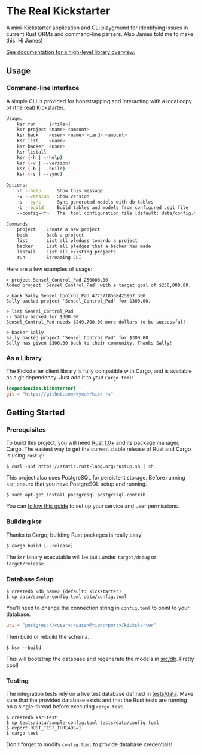 The Real Kickstarter
=====================

A mini-Kickstarter application and CLI playground for identifying issues in current Rust ORMs and command-line parsers. Also James told me to make this. Hi James!

[See documentation for a high-level library overview.](https://kyeah.github.io/kick-rs/kickstarter)

## Usage

### Command-line Interface

A simple CLI is provided for bootstrapping and interacting with a local copy of (the real) Kickstarter.

```sh
Usage:
    ksr run     [<file>]
    ksr project <name> <amount>
    ksr back    <user> <name> <card> <amount>
    ksr list    <name>
    ksr backer  <user>
    ksr listall
    ksr (-h | --help)
    ksr (-v | --version)
    ksr (-b | --build)
    ksr (-s | --sync)

Options:
    -h --help      Show this message
    -v --version   Show version
    -s --sync      Sync generated models with db tables
    -b --build     Build tables and models from configured .sql file
    --config=<f>   The .toml configuration file [default: data/config.toml]

Commands:
    project    Create a new project
    back       Back a project
    list       List all pledges towards a project
    backer     List all pledges that a backer has made
    listall    List all existing projects
    run        Streaming CLI
```

Here are a few examples of usage:
```
> project Sensel_Control_Pad 250000.00
Added project 'Sensel_Control_Pad' with a target goal of $250,000.00.

> back Sally Sensel_Control_Pad 4773718568425957 300
Sally backed project 'Sensel_Control_Pad' for $300.00.

> list Sensel_Control_Pad
-- Sally backed for $300.00
Sensel_Control_Pad needs $249,700.00 more dollars to be successful!

> backer Sally
Sally backed project 'Sensel_Control_Pad' for $300.00
Sally has given $300.00 back to their community. Thanks Sally!
```

### As a Library

The Kickstarter client library is fully compatible with Cargo, and is available as a git dependency. Just add it to your `Cargo.toml`:

```toml
[dependencies.kickstarter]
git = "https://github.com/kyeah/kick-rs"
```

## Getting Started

### Prerequisites

To build this project, you will need [Rust 1.0+](https://www.rust-lang.org) and its package manager, Cargo. The easiest way to get the current stable release of Rust and Cargo is using `rustup`:

```
$ curl -sSf https://static.rust-lang.org/rustup.sh | sh
```

This project also uses PostgreSQL for persistent storage. Before running ksr, ensure that you have PostgreSQL setup and running. 

```
$ sudo apt-get install postgresql postgresql-contrib
```

You can [follow this guide](https://help.ubuntu.com/lts/serverguide/postgresql.html) to set up your service and user permissions.

### Building ksr

Thanks to Cargo, building Rust packages is really easy! 

```
$ cargo build [--release]
```

The `ksr` binary executable will be built under `target/debug` or `target/release`.

### Database Setup

```
$ createdb <db_name> (default: kickstarter)
$ cp data/sample-config.toml data/config.toml
```

You'll need to change the connection string in `config.toml` to point to your database.

```toml
uri = "postgres://<user>:<pass>@<ip>:<port>/kickstarter"
```

Then build or rebuild the schema.

```
$ ksr --build
```

This will bootstrap the database and regenerate the models in [src/db](src/db). Pretty cool!

### Testing

The integration tests rely on a live test database defined in [tests/data](tests/data). Make sure that the provided database exists and that the Rust tests are running on a single-thread before executing `cargo test`.

```
$ createdb ksr-test
$ cp tests/data/sample-config.toml tests/data/config.toml
$ export RUST_TEST_THREADS=1
$ cargo test
```

Don't forget to modify `config.toml` to provide database credentials!